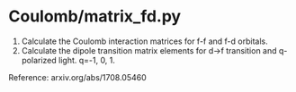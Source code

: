 # Coulomb/matrix_fd.py
1. Calculate the Coulomb interaction matrices for f-f and f-d orbitals.
2. Calculate the dipole transition matrix elements for d->f transition and q-polarized light. q=-1, 0, 1.

Reference: arxiv.org/abs/1708.05460
